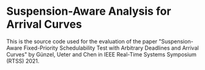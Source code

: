 # Suspension-Aware Analysis for Arrival Curves

This is the source code used for the evaluation of the paper "Suspension-Aware Fixed-Priority Schedulability Test with Arbitrary Deadlines and Arrival Curves" by Günzel, Ueter and Chen in IEEE Real-Time Systems Symposium (RTSS) 2021.
